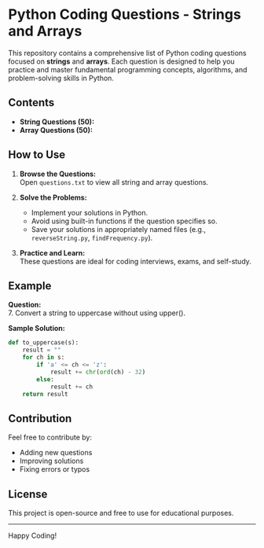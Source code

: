 # Python Coding Questions - Strings and Arrays

This repository contains a comprehensive list of Python coding questions focused on **strings** and **arrays**. Each question is designed to help you practice and master fundamental programming concepts, algorithms, and problem-solving skills in Python.

## Contents

- **String Questions (50):**
- **Array Questions (50):**
  
## How to Use

1. **Browse the Questions:**  
   Open `questions.txt` to view all string and array questions.

2. **Solve the Problems:**  
   - Implement your solutions in Python.
   - Avoid using built-in functions if the question specifies so.
   - Save your solutions in appropriately named files (e.g., `reverseString.py`, `findFrequency.py`).

3. **Practice and Learn:**  
   These questions are ideal for coding interviews, exams, and self-study.

## Example

**Question:**  
7. Convert a string to uppercase without using upper().

**Sample Solution:**
```python
def to_uppercase(s):
    result = ""
    for ch in s:
        if 'a' <= ch <= 'z':
            result += chr(ord(ch) - 32)
        else:
            result += ch
    return result
```

## Contribution

Feel free to contribute by:
- Adding new questions
- Improving solutions
- Fixing errors or typos

## License

This project is open-source and free to use for educational purposes.

---
Happy Coding!
